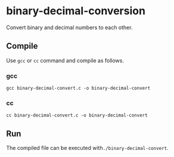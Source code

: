 # binary-decimal-conversion
Convert binary and decimal numbers to each other.

## Compile
Use `gcc` or `cc` command and compile as follows.

### gcc
`gcc binary-decimal-convert.c -o binary-decimal-convert`

### cc
`cc binary-decimal-convert.c -o binary-decimal-convert`

## Run
The compiled file can be executed with`./binary-decimal-convert`.
